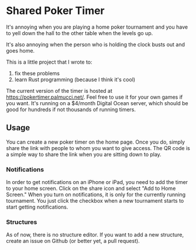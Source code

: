 # Shared Poker Timer

It's annoying when you are playing a home poker tournament and you have to yell down the hall to the other table when the levels go up. 

It's also annoying when the person who is holding the clock busts out and goes home.

This is a little project that I wrote to:
1) fix these problems
2) learn Rust programming (because I think it's cool)

The current version of the timer is hosted at https://pokertimer.palmucci.net/. Feel free to use it for your own games if you want. It's running on a $4/month Digital Ocean server, which should be good for hundreds if not thousands of running timers.

## Usage

You can create a new poker timer on the home page. Once you do, simply share the link with people to whom you want to give access. The QR code is a simple way to share the link when you are sitting down to play.

### Notifications

In order to get notifications on an iPhone or iPad, you need to add the timer to your home screen. Click on the share icon and select "Add to Home Screen." When you turn on notifications, it is only for the currently running tournament. You just click the checkbox when a new tournament starts to start getting notifications.

### Structures

As of now, there is no structure editor. If you want to add a new structure, create an issue on Github (or better yet, a pull request).